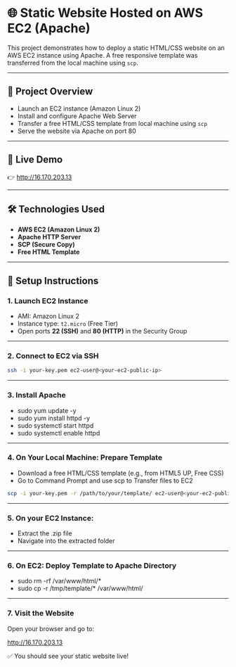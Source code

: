 # 🌐 Static Website Hosted on AWS EC2 (Apache)

This project demonstrates how to deploy a static HTML/CSS website on an AWS EC2 instance using Apache. A free responsive template was transferred from the local machine using `scp`.

---

## 🚀 Project Overview

- Launch an EC2 instance (Amazon Linux 2)
- Install and configure Apache Web Server
- Transfer a free HTML/CSS template from local machine using `scp`
- Serve the website via Apache on port 80

---

## 📸 Live Demo

👉 http://16.170.203.13

---

## 🛠️ Technologies Used

- **AWS EC2 (Amazon Linux 2)**
- **Apache HTTP Server**
- **SCP (Secure Copy)**
- **Free HTML Template**

---

## 🧾 Setup Instructions

### 1. Launch EC2 Instance

- AMI: Amazon Linux 2
- Instance type: `t2.micro` (Free Tier)
- Open ports **22 (SSH)** and **80 (HTTP)** in the Security Group

---

### 2. Connect to EC2 via SSH
```bash
ssh -i your-key.pem ec2-user@<your-ec2-public-ip>
```

---

### 3. Install Apache
- sudo yum update -y
- sudo yum install httpd -y
- sudo systemctl start httpd
- sudo systemctl enable httpd

---

### 4. On Your Local Machine: Prepare Template
- Download a free HTML/CSS template (e.g., from HTML5 UP, Free CSS)
- Go to Command Prompt and use scp to Transfer files to EC2
```bash
scp -i your-key.pem -r /path/to/your/template/ ec2-user@<your-ec2-public-ip>:/home/ec2-user
```

---

### 5. On your EC2 Instance:
- Extract the .zip file
- Navigate into the extracted folder

---

### 6. On EC2: Deploy Template to Apache Directory
- sudo rm -rf /var/www/html/*
- sudo cp -r /tmp/template/* /var/www/html/

---

### 7. Visit the Website
Open your browser and go to:

http://16.170.203.13

✅ You should see your static website live!
